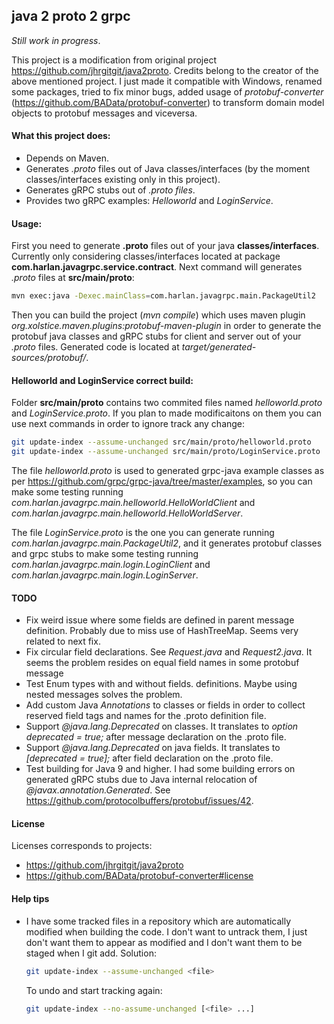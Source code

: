 ## java 2 proto 2 grpc
*Still work in progress*.

This project is a modification from original project https://github.com/jhrgitgit/java2proto.
Credits belong to the creator of the above mentioned project.
I just made it compatible with Windows, renamed some packages, tried to fix minor bugs, added usage of *protobuf-converter* 
(https://github.com/BAData/protobuf-converter) to transform domain model objects to protobuf messages and viceversa.


#### What this project does:

- Depends on Maven.
- Generates *.proto* files out of Java classes/interfaces (by the moment classes/interfaces existing only in this project).
- Generates gRPC stubs out of *.proto files*.
- Provides two gRPC examples: *Helloworld* and *LoginService*.


#### Usage:

First you need to generate **.proto** files out of your java **classes/interfaces**. Currently only considering classes/interfaces located at 
package **com.harlan.javagrpc.service.contract**.
Next command will generates *.proto* files at **src/main/proto**:
```sh
mvn exec:java -Dexec.mainClass=com.harlan.javagrpc.main.PackageUtil2
```

Then you can build the project (*mvn compile*) which uses  maven plugin *org.xolstice.maven.plugins:protobuf-maven-plugin* in order to generate 
the protobuf java classes and gRPC stubs for client and server out of your *.proto* files. Generated code is located at *target/generated-sources/protobuf/*.


#### Helloworld and LoginService correct build:

Folder **src/main/proto** contains two commited files named *helloworld.proto* and *LoginService.proto*. If you plan to made modificaitons on them you 
can use next commands in order to ignore track any change:
```sh
git update-index --assume-unchanged src/main/proto/helloworld.proto
git update-index --assume-unchanged src/main/proto/LoginService.proto
```

The file *helloworld.proto* is used to generated grpc-java example classes as per https://github.com/grpc/grpc-java/tree/master/examples, 
so you can make some testing running *com.harlan.javagrpc.main.helloworld.HelloWorldClient* and *com.harlan.javagrpc.main.helloworld.HelloWorldServer*.

The file *LoginService.proto* is the one you can generate running *com.harlan.javagrpc.main.PackageUtil2*, and it generates protobuf classes 
and grpc stubs to make some testing running *com.harlan.javagrpc.main.login.LoginClient* and *com.harlan.javagrpc.main.login.LoginServer*.


#### TODO
- Fix weird issue where some fields are defined in parent message definition. Probably due to miss use of HashTreeMap. Seems very related to next fix.
- Fix circular field declarations. See *Request.java* and *Request2.java*. It seems the problem resides on equal field names in some protobuf message 
- Test Enum types with and without fields.
definitions. Maybe using nested messages solves the problem. 
- Add custom Java *Annotations* to classes or fields in order to collect reserved field tags and names for the .proto definition file.
- Support *@java.lang.Deprecated* on classes. It translates to *option deprecated = true;* after message declaration on the .proto file.
- Support *@java.lang.Deprecated* on java fields. It translates to *[deprecated = true];* after field declaration on the .proto file.
- Test building for Java 9 and higher. I had some building errors on generated gRPC stubs due to Java internal relocation of *@javax.annotation.Generated*.
See https://github.com/protocolbuffers/protobuf/issues/42.


#### License
Licenses corresponds to projects:
- https://github.com/jhrgitgit/java2proto
- https://github.com/BAData/protobuf-converter#license


#### Help tips
- I have some tracked files in a repository which are automatically modified when building the code. 
I don't want to untrack them, I just don't want them to appear as modified and I don't want them to be staged when I git add.
Solution:
	```sh
	git update-index --assume-unchanged <file>
	```
	To undo and start tracking again:
	```sh
	git update-index --no-assume-unchanged [<file> ...]
	```
